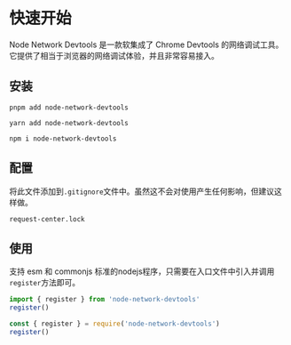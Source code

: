 # 快速开始

Node Network Devtools 是一款软集成了 Chrome Devtools 的网络调试工具。它提供了相当于浏览器的网络调试体验，并且非常容易接入。

## 安装

<CodeGroup>
  <CodeGroupItem title="pnpm">

```bash:no-line-numbers
pnpm add node-network-devtools
```

  </CodeGroupItem>

  <CodeGroupItem title="yarn">

```bash:no-line-numbers
yarn add node-network-devtools
```

  </CodeGroupItem>

  <CodeGroupItem title="npm" active>

```bash:no-line-numbers
npm i node-network-devtools
```

  </CodeGroupItem>
</CodeGroup>

## 配置

将此文件添加到`.gitignore`文件中。虽然这不会对使用产生任何影响，但建议这样做。

```
request-center.lock
```

## 使用

支持 esm 和 commonjs 标准的nodejs程序，只需要在入口文件中引入并调用`register`方法即可。

<CodeGroup>
  <CodeGroupItem title="typescript">

```typescript
import { register } from 'node-network-devtools'
register()
```

  </CodeGroupItem>

  <CodeGroupItem title="javascript" active>

```javascript
const { register } = require('node-network-devtools')
register()
```

  </CodeGroupItem>
</CodeGroup>
